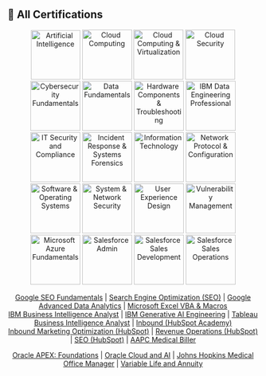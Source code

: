 ## 📜 All Certifications

<div align="center">

<!-- Row 1: IBM SkillsBuild / Credly badges -->
<img src="https://images.credly.com/size/110x110/images/857a6d2c-d002-4175-b8bc-7eda448515cf.png" alt="Artificial Intelligence" width="99"/>  
<img src="https://images.credly.com/size/110x110/images/045a6eb5-7e19-455c-9bf1-28056b78f524.png" alt="Cloud Computing" width="100"/>  
<img src="https://images.credly.com/size/110x110/images/9878afcf-b4fe-44b9-b484-82520318aea0.png" alt="Cloud Computing & Virtualization" width="100"/>  
<img src="https://images.credly.com/size/110x110/images/4bfd01e8-eede-46e7-b9b4-7a12c6b8b86c.png" alt="Cloud Security" width="100"/>  

<!-- Row 2: IBM / Cybersecurity -->
<img src="https://images.credly.com/size/110x110/images/0537d888-0c57-489a-8b53-7ccd7255173e.png" alt="Cybersecurity Fundamentals" width="100"/>  
<img src="https://images.credly.com/size/110x110/images/9e0ccd5a-4f41-409c-8a1c-255c016b28a8.png" alt="Data Fundamentals" width="100"/>  
<img src="https://images.credly.com/size/110x110/images/fd1808a8-60de-4b0e-9012-7fec99643cb9.png" alt="Hardware Components & Troubleshooting" width="100"/>  
<img src="https://images.credly.com/size/110x110/images/9TA9WCGLKU29.png" alt="IBM Data Engineering Professional" width="100"/>  

<!-- Row 3: IBM IT & Security -->
<img src="https://images.credly.com/size/110x110/images/70819ee9-f355-4878-811b-14f38e070980.png" alt="IT Security and Compliance" width="100"/>  
<img src="https://images.credly.com/size/110x110/images/42ad4f82-14a0-46e7-b961-0d08875a85cc.png" alt="Incident Response & Systems Forensics" width="100"/>  
<img src="https://images.credly.com/size/110x110/images/edb1d996-a901-4d9f-bdd3-63dd3aa8a1d3.png" alt="Information Technology" width="100"/>  
<img src="https://images.credly.com/size/110x110/images/b4e3994c-d3d9-4f45-a0c4-557bd969acfd.png" alt="Network Protocol & Configuration" width="100"/>  

<!-- Row 4: IBM Software & Security -->
<img src="https://images.credly.com/size/110x110/images/17fe641c-72f7-4c62-9bfe-e1cdbb6cfa67.png" alt="Software & Operating Systems" width="100"/>  
<img src="https://images.credly.com/size/110x110/images/823e3d98-e266-44ea-9df3-4f2f265a82ae.png" alt="System & Network Security" width="100"/>  
<img src="https://images.credly.com/size/110x110/images/fe0794f0-37cb-44bb-b82d-4de61546340d.png" alt="User Experience Design" width="100"/>  
<img src="https://images.credly.com/size/110x110/images/255b9e43-bd8b-4de1-8ebb-cd075f05d345.png" alt="Vulnerability Management" width="100"/>  

<!-- Row 5: Microsoft / Salesforce / Tableau -->
<img src="https://images.credly.com/size/110x110/images/57DF5FC938651D6C.png" alt="Microsoft Azure Fundamentals" width="100"/>  
<img src="https://images.credly.com/size/110x110/images/7UWPE7YTLDSP.png" alt="Salesforce Admin" width="100"/>  
<img src="https://images.credly.com/size/110x110/images/QDH0C0YLYUDC.png" alt="Salesforce Sales Development" width="100"/>  
<img src="https://images.credly.com/size/110x110/images/7EM7WSG8SJY7.png" alt="Salesforce Sales Operations" width="100"/>  

<!-- Row 6: Coursera / HubSpot / Oracle / AAPC -->
[Google SEO Fundamentals](https://www.coursera.org/account/accomplishments/verify/7NNSW8V2GWBQ) | [Search Engine Optimization (SEO)](https://www.coursera.org/account/accomplishments/verify/194GXY2RR1E9) | [Google Advanced Data Analytics](https://www.coursera.org/account/accomplishments/verify/H97SAWO0S7J8) | [Microsoft Excel VBA & Macros](https://www.coursera.org/account/accomplishments/verify/9961AN951JHN)  
[IBM Business Intelligence Analyst](https://www.credly.com/badges/B2TF9RFQT1LR) | [IBM Generative AI Engineering](https://www.credly.com/badges/XXGMPGVF1ZAV) | [Tableau Business Intelligence Analyst](https://www.credly.com/badges/Y1EIDBBECRQI) | [Inbound (HubSpot Academy)](https://academy.hubspot.com/certifications/inbound)  
[Inbound Marketing Optimization (HubSpot)](https://academy.hubspot.com/certifications/inbound-marketing) | [Revenue Operations (HubSpot)](https://academy.hubspot.com/certifications/revenue-operations) | [SEO (HubSpot)](https://academy.hubspot.com/certifications/seo) | [AAPC Medical Biller](https://www.aapc.com/certification/)  

<!-- Row 7: Oracle / Johns Hopkins / Utah Insurance -->
[Oracle APEX: Foundations](https://www.oracle.com/education/) | [Oracle Cloud and AI](https://www.oracle.com/education/) | [Johns Hopkins Medical Office Manager](https://www.jhu.edu/) | [Variable Life and Annuity](https://doi.utah.gov)  

</div>
